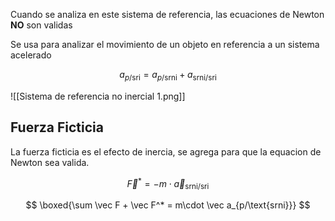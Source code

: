 Cuando se analiza en este sistema de referencia, las ecuaciones de Newton **NO** son validas

Se usa para analizar el movimiento de un objeto en referencia a un sistema acelerado

$$
a_{p/\text{sri}} = a_{p/\text{srni}} + a_{\text{srni}/\text{sri}}
$$

![[Sistema de referencia no inercial 1.png]]

## Fuerza Ficticia

La fuerza ficticia es el efecto de inercia, se agrega para que la equacion de Newton sea valida.

$$
\vec F^* = -m \cdot \vec a_{\text{srni}/\text{sri}}
$$

$$
\boxed{\sum \vec F + \vec F^* = m\cdot \vec a_{p/\text{srni}}}
$$
